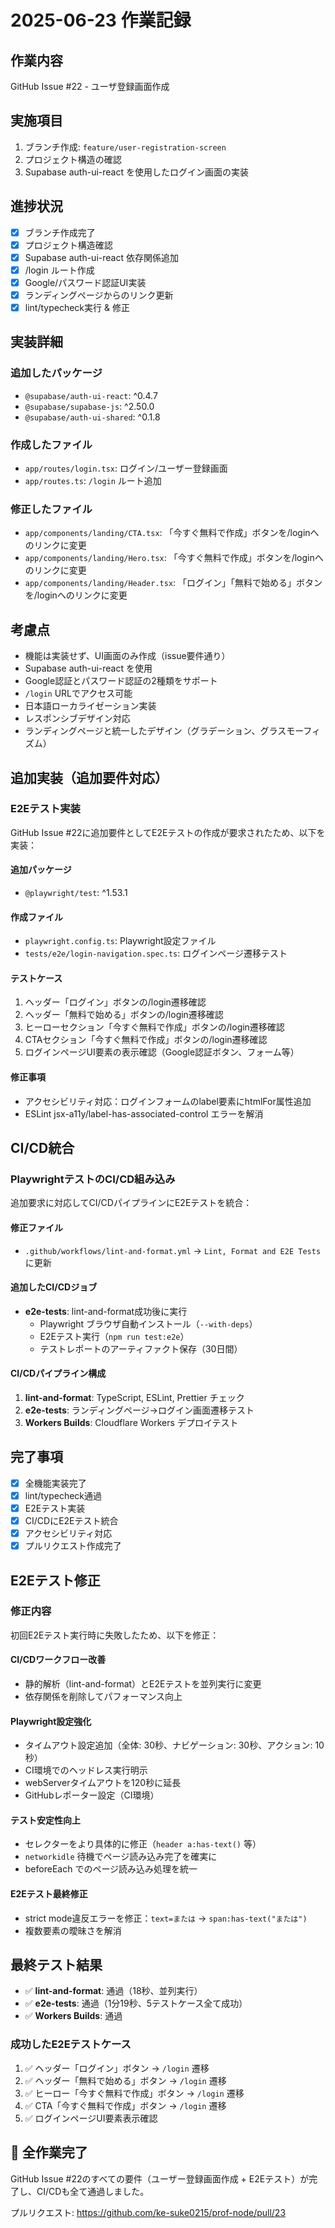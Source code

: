 # 2025-06-23 作業記録

## 作業内容
GitHub Issue #22 - ユーザ登録画面作成

## 実施項目
1. ブランチ作成: `feature/user-registration-screen`
2. プロジェクト構造の確認
3. Supabase auth-ui-react を使用したログイン画面の実装

## 進捗状況
- [x] ブランチ作成完了
- [x] プロジェクト構造確認
- [x] Supabase auth-ui-react 依存関係追加
- [x] /login ルート作成
- [x] Google/パスワード認証UI実装
- [x] ランディングページからのリンク更新
- [x] lint/typecheck実行 & 修正

## 実装詳細
### 追加したパッケージ
- `@supabase/auth-ui-react`: ^0.4.7
- `@supabase/supabase-js`: ^2.50.0  
- `@supabase/auth-ui-shared`: ^0.1.8

### 作成したファイル
- `app/routes/login.tsx`: ログイン/ユーザー登録画面
- `app/routes.ts`: `/login` ルート追加

### 修正したファイル
- `app/components/landing/CTA.tsx`: 「今すぐ無料で作成」ボタンを/loginへのリンクに変更
- `app/components/landing/Hero.tsx`: 「今すぐ無料で作成」ボタンを/loginへのリンクに変更
- `app/components/landing/Header.tsx`: 「ログイン」「無料で始める」ボタンを/loginへのリンクに変更

## 考慮点
- 機能は実装せず、UI画面のみ作成（issue要件通り）
- Supabase auth-ui-react を使用
- Google認証とパスワード認証の2種類をサポート
- `/login` URLでアクセス可能
- 日本語ローカライゼーション実装
- レスポンシブデザイン対応
- ランディングページと統一したデザイン（グラデーション、グラスモーフィズム）

## 追加実装（追加要件対応）
### E2Eテスト実装
GitHub Issue #22に追加要件としてE2Eテストの作成が要求されたため、以下を実装：

#### 追加パッケージ
- `@playwright/test`: ^1.53.1

#### 作成ファイル
- `playwright.config.ts`: Playwright設定ファイル
- `tests/e2e/login-navigation.spec.ts`: ログインページ遷移テスト

#### テストケース
1. ヘッダー「ログイン」ボタンの/login遷移確認
2. ヘッダー「無料で始める」ボタンの/login遷移確認  
3. ヒーローセクション「今すぐ無料で作成」ボタンの/login遷移確認
4. CTAセクション「今すぐ無料で作成」ボタンの/login遷移確認
5. ログインページUI要素の表示確認（Google認証ボタン、フォーム等）

#### 修正事項
- アクセシビリティ対応：ログインフォームのlabel要素にhtmlFor属性追加
- ESLint jsx-a11y/label-has-associated-control エラーを解消

## CI/CD統合
### PlaywrightテストのCI/CD組み込み
追加要求に対応してCI/CDパイプラインにE2Eテストを統合：

#### 修正ファイル
- `.github/workflows/lint-and-format.yml` → `Lint, Format and E2E Tests`に更新

#### 追加したCI/CDジョブ
- **e2e-tests**: lint-and-format成功後に実行
  - Playwright ブラウザ自動インストール（`--with-deps`）
  - E2Eテスト実行（`npm run test:e2e`）
  - テストレポートのアーティファクト保存（30日間）

#### CI/CDパイプライン構成
1. **lint-and-format**: TypeScript, ESLint, Prettier チェック
2. **e2e-tests**: ランディングページ→ログイン画面遷移テスト
3. **Workers Builds**: Cloudflare Workers デプロイテスト

## 完了事項
- [x] 全機能実装完了
- [x] lint/typecheck通過
- [x] E2Eテスト実装
- [x] CI/CDにE2Eテスト統合
- [x] アクセシビリティ対応
- [x] プルリクエスト作成完了

## E2Eテスト修正
### 修正内容
初回E2Eテスト実行時に失敗したため、以下を修正：

#### CI/CDワークフロー改善
- 静的解析（lint-and-format）とE2Eテストを並列実行に変更
- 依存関係を削除してパフォーマンス向上

#### Playwright設定強化
- タイムアウト設定追加（全体: 30秒、ナビゲーション: 30秒、アクション: 10秒）
- CI環境でのヘッドレス実行明示
- webServerタイムアウトを120秒に延長
- GitHubレポーター設定（CI環境）

#### テスト安定性向上
- セレクターをより具体的に修正（`header a:has-text()` 等）
- `networkidle` 待機でページ読み込み完了を確実に
- beforeEach でのページ読み込み処理を統一

#### E2Eテスト最終修正
- strict mode違反エラーを修正：`text=または` → `span:has-text("または")`
- 複数要素の曖昧さを解消

## 最終テスト結果
- ✅ **lint-and-format**: 通過（18秒、並列実行）
- ✅ **e2e-tests**: 通過（1分19秒、5テストケース全て成功）
- ✅ **Workers Builds**: 通過

### 成功したE2Eテストケース
1. ✅ ヘッダー「ログイン」ボタン → `/login` 遷移
2. ✅ ヘッダー「無料で始める」ボタン → `/login` 遷移  
3. ✅ ヒーロー「今すぐ無料で作成」ボタン → `/login` 遷移
4. ✅ CTA「今すぐ無料で作成」ボタン → `/login` 遷移
5. ✅ ログインページUI要素表示確認

## 🎉 全作業完了
GitHub Issue #22のすべての要件（ユーザー登録画面作成 + E2Eテスト）が完了し、CI/CDも全て通過しました。

プルリクエスト: https://github.com/ke-suke0215/prof-node/pull/23